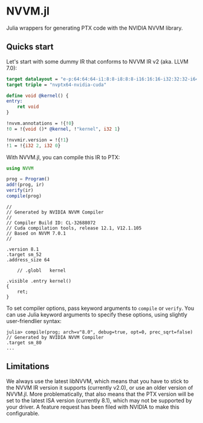 # NVVM.jl

Julia wrappers for generating PTX code with the NVIDIA NVVM library.


## Quicks start

Let's start with some dummy IR that conforms to NVVM IR v2 (aka. LLVM 7.0):

```llvm
target datalayout = "e-p:64:64:64-i1:8:8-i8:8:8-i16:16:16-i32:32:32-i64:64:64-i128:128:128-f32:32:32-f64:64:64-v16:16:16-v32:32:32-v64:64:64-v128:128:128-n16:32:64"
target triple = "nvptx64-nvidia-cuda"

define void @kernel() {
entry:
    ret void
}

!nvvm.annotations = !{!0}
!0 = !{void ()* @kernel, !"kernel", i32 1}

!nvvmir.version = !{!1}
!1 = !{i32 2, i32 0}
```

With NVVM.jl, you can compile this IR to PTX:

```julia
using NVVM

prog = Program()
add!(prog, ir)
verify(ir)
compile(prog)
```

```
//
// Generated by NVIDIA NVVM Compiler
//
// Compiler Build ID: CL-32688072
// Cuda compilation tools, release 12.1, V12.1.105
// Based on NVVM 7.0.1
//

.version 8.1
.target sm_52
.address_size 64

	// .globl	kernel

.visible .entry kernel()
{
	ret;
}
```

To set compiler options, pass keyword arguments to `compile` or `verify`. You can use
Julia keyword arguments to specify these options, using slightly user-friendlier syntax:

```
julia> compile(prog; arch=v"8.0", debug=true, opt=0, prec_sqrt=false)
// Generated by NVIDIA NVVM Compiler
.target sm_80
...
```


## Limitations

We always use the latest libNVVM, which means that you have to stick to the NVVM IR version
it supports (currently v2.0), or use an older version of NVVM.jl. More problematically,
that also means that the PTX version will be set to the latest ISA version (currently 8.1),
which may not be supported by your driver. A feature request has been filed with NVIDIA
to make this configurable.
